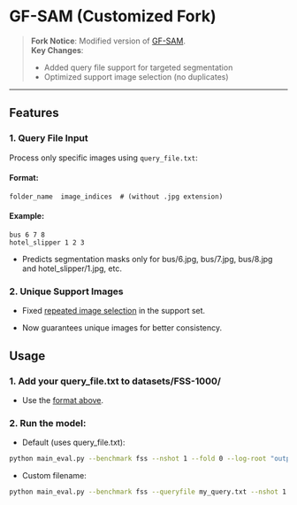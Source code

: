 # GF-SAM (Customized Fork)

> **Fork Notice**: Modified version of [GF-SAM](https://github.com/ANDYZAQ/GF-SAM/tree/master).  
> **Key Changes**:  
> - Added query file support for targeted segmentation  
> - Optimized support image selection (no duplicates)

---

## Features

### 1. Query File Input
Process only specific images using `query_file.txt`:

#### Format:
```plaintext
folder_name  image_indices  # (without .jpg extension)
```

#### Example:

    bus 6 7 8  
    hotel_slipper 1 2 3  

- Predicts segmentation masks only for bus/6.jpg, bus/7.jpg, bus/8.jpg and hotel_slipper/1.jpg, etc.   


### 2. Unique Support Images

- Fixed [repeated image selection](https://github.com/ANDYZAQ/GF-SAM/blob/master/matcher/data/fss.py#L90) in the support set.

- Now guarantees unique images for better consistency.

## Usage

### 1. Add your query_file.txt to datasets/FSS-1000/

- Use the [format above](#format).

### 2. Run the model:

- Default (uses query_file.txt):

```bash
python main_eval.py --benchmark fss --nshot 1 --fold 0 --log-root "output/coco/fold0"
```

- Custom filename:

```bash
python main_eval.py --benchmark fss --queryfile my_query.txt --nshot 1 --fold 0 --log-root "output/coco/fold0"
```